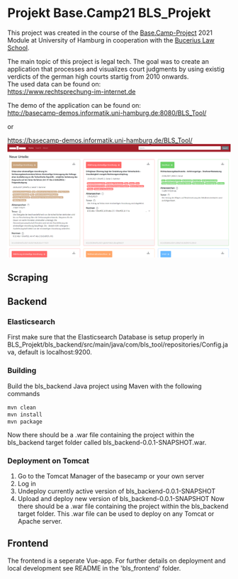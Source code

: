 # Projekt Base.Camp21 BLS_Projekt

This project was created in the course of the [Base.Camp-Project](https://www.inf.uni-hamburg.de/inst/basecamp/projects/ba-projekt.html) 2021 Module at University of Hamburg in cooperation with the [Bucerius Law School](https://www.law-school.de/).

The main topic of this project is legal tech. The goal was to create an application that processes and visualizes court judgments by using existig verdicts of the german high courts startig from 2010 onwards.  
The used data can be found on:  
https://www.rechtsprechung-im-internet.de

The demo of the application can be found on:  
http://basecamp-demos.informatik.uni-hamburg.de:8080/BLS_Tool/

or

https://basecamp-demos.informatik.uni-hamburg.de/BLS_Tool/
![GitHub Logo](listenansicht.png)

## Scraping

## Backend
### Elasticsearch
First make sure that the Elasticsearch Database is setup properly in BLS_Projekt/bls_backend/src/main/java/com/bls_tool/repositories/Config.java, default is localhost:9200.

### Building
Build the bls_backend Java project using Maven with the following commands
```
mvn clean
mvn install
mvn package
```

Now there should be a .war file containing the project within the bls_backend target folder called bls_backend-0.0.1-SNAPSHOT.war.

### Deployment on Tomcat
1. Go to the Tomcat Manager of the basecamp or your own server
2. Log in
3. Undeploy currently active version of bls_backend-0.0.1-SNAPSHOT
4. Upload and deploy new version of bls_backend-0.0.1-SNAPSHOT
Now there should be a .war file containing the project within the bls_backend target folder. This .war file can be used to deploy on any Tomcat or Apache server.

## Frontend
The frontend is a seperate Vue-app. For further details on deployment and local development see README in the 'bls_frontend' folder.
